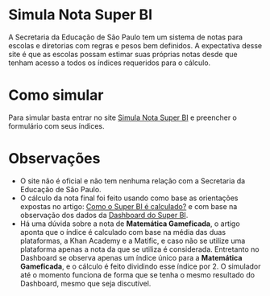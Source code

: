# Simula Nota Super BI
A Secretaria da Educação de São Paulo tem um sistema de notas para escolas e diretorias com regras e pesos bem definidos. A expectativa desse site é que as escolas possam estimar suas próprias notas desde que tenham acesso a todos os índices requeridos para o cálculo.
# Como simular
Para simular basta entrar no site [Simula Nota Super BI](https://paulimriss.github.io/simula-nota-super-bi/) e preencher o formulário com seus índices.
# Observações
- O site não é oficial e não tem nenhuma relação com a Secretaria da Educação de São Paulo.
- O cálculo da nota final foi feito usando como base as orientações expostas no artigo: [Como o Super BI é calculado?](https://tutorialescolatotal.educacao.sp.gov.br/?p=45) e com base na observação dos dados da [Dashboard do Super BI](https://escolatotal.educacao.sp.gov.br/Dashboard/SuperBI).
- Há uma dúvida sobre a nota de **Matemática Gameficada**, o artigo aponta que o índice é calculado com base na média das duas plataformas, a Khan Academy e a Matific, e caso não se utilize uma plataforma apenas a nota da que se utiliza é considerada. Entretanto no Dashboard se observa apenas um índice único para a **Matemática Gameficada**, e o cálculo é feito dividindo esse índice por 2. O simulador até o momento funciona de forma que se tenha o mesmo resultado do Dashboard, mesmo que seja discutível.
